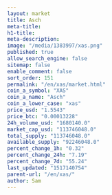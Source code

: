 ```yaml
---
layout: market
title: Asch
meta-title: 
h1-title: 
meta-description: 
image: "/media/1383997/xas.png"
published: true
allow_search_engine: false
sitemap: false
enable_comment: false
sort_order: 151
permalink: "/en/xas/market.html"
coin_a_symbol: "XAS"
coin_a_name: "Asch"
coin_a_lower_case: "xas"
price_usd: "1.5543"
price_btc: "0.00013228"
24h_volume_usd: "1680140.0"
market_cap_usd: "113746048.0"
total_supply: "113746048.0"
available_supply: "92246048.0"
percent_change_1h: "0.32"
percent_change_24h: "7.19"
percent_change_7d: "55.24"
last_updated: "1517140754"
parent-url: "/en/xas/"
author: Sam
---
```


